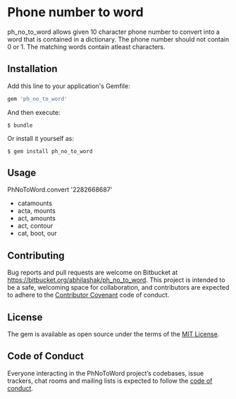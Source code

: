 # Phone number to word

  ph_no_to_word allows given 10 character phone number to convert into a word
  that is contained in a dictionary.
  The phone number should not contain 0 or 1. The matching words contain atleast
  characters.

## Installation

Add this line to your application's Gemfile:

```ruby
gem 'ph_no_to_word'
```

And then execute:

    $ bundle

Or install it yourself as:

    $ gem install ph_no_to_word

## Usage

PhNoToWord.convert '2282668687'
* catamounts
* acta, mounts
* act, amounts
* act, contour
* cat, boot, our

## Contributing

Bug reports and pull requests are welcome on Bitbucket at https://bitbucket.org/abhilashak/ph_no_to_word. This project is intended to be a safe, welcoming space for collaboration, and contributors are expected to adhere to the [Contributor Covenant](http://contributor-covenant.org) code of conduct.

## License

The gem is available as open source under the terms of the [MIT License](https://opensource.org/licenses/MIT).

## Code of Conduct

Everyone interacting in the PhNoToWord project’s codebases, issue trackers, chat rooms and mailing lists is expected to follow the [code of conduct](https://github.com/[USERNAME]/ph_no_to_word/blob/master/CODE_OF_CONDUCT.md).
